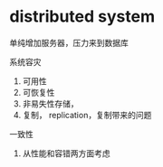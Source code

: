 # distributed system

单纯增加服务器，压力来到数据库

系统容灾

1. 可用性
2. 可恢复性
3. 非易失性存储，
4. 复制， replication，复制带来的问题

一致性

1. 从性能和容错两方面考虑